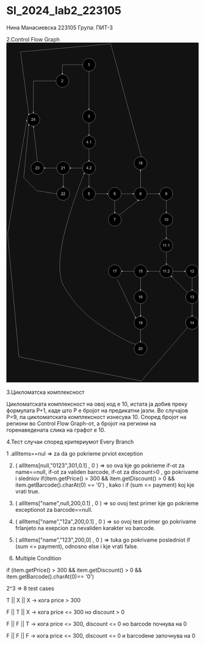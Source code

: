 # SI_2024_lab2_223105
Нина Манасиевска 223105
Група: ПИТ-3

2.Control Flow Graph
![finalv2](https://github.com/ninamanas/SI_2024_lab2_223105/blob/master/CFG.drawio.png)

3.Цикломатска комплексност

Цикломатската комплексност на овој код е 10, истата ја добив преку формулата P+1, каде што P е бројот на предикатни јазли. Во случајoв P=9, па цикломатската комплексност изнесува 10.
Според бројот на региони во Control Flow Graph-от, а бројот на региони на горенаведената слика на графот е 10.

4.Тест случаи според критериумот Every Branch

1 .allItems==nul  => za da go pokrieme prviot exception

2. ( allItems[null,"0123",301,0.1] , 0 )  => so ova kje go pokrieme if-ot za name==null, if-ot za validen barcode, if-ot za discount>0 ,  go pokrivame i sledniov 
  if(item.getPrice() > 300 && item.getDiscount() > 0 && item.getBarcode().charAt(0) == '0') , kako i  if (sum <= payment) koj kje vrati true.
  
3. ( allItems["name",null,200,0.1] , 0 ) => so ovoj test primer kje go pokrieme exceptionot za barcode==null.
   
4. ( allItems["name","12a",200,0.1] , 0 ) => so ovoj test primer go pokrivame frlanjeto na exepcion za nevaliden karakter vo barcode.
   
5. ( allItems["name","123",200,0] , 0 )  => tuka go pokrivame posledniot  if (sum <= payment), odnosno else i kje vrati false.




5. Multiple Condition

if (item.getPrice() > 300 && item.getDiscount() > 0 && item.getBarcode().charAt(0)== '0')

2^3 => 8 test cases
   
T || X || X -> кога price > 300

F || T || X -> кога price <= 300 но discount > 0

F || F || T -> кога price <= 300, discount <= 0 но barcode почнува на 0 

F || F || F -> кога price <= 300, discount <= 0 и barcodeне започнува на 0

